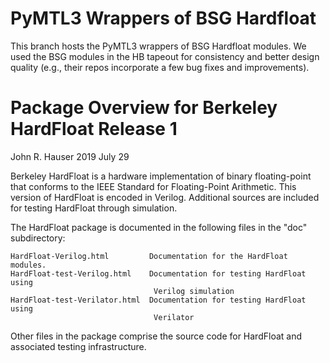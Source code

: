 PyMTL3 Wrappers of BSG Hardfloat
================================

This branch hosts the PyMTL3 wrappers of BSG Hardfloat modules. We used
the BSG modules in the HB tapeout for consistency and better design
quality (e.g., their repos incorporate a few bug fixes and improvements).

Package Overview for Berkeley HardFloat Release 1
=================================================

John R. Hauser
2019 July 29

Berkeley HardFloat is a hardware implementation of binary floating-point
that conforms to the IEEE Standard for Floating-Point Arithmetic.  This
version of HardFloat is encoded in Verilog.  Additional sources are included
for testing HardFloat through simulation.

The HardFloat package is documented in the following files in the "doc"
subdirectory:

    HardFloat-Verilog.html         Documentation for the HardFloat modules.
    HardFloat-test-Verilog.html    Documentation for testing HardFloat using
                                    Verilog simulation
    HardFloat-test-Verilator.html  Documentation for testing HardFloat using
                                    Verilator

Other files in the package comprise the source code for HardFloat and
associated testing infrastructure.

